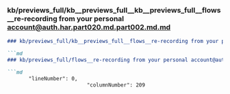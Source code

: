### kb/previews_full/kb__previews_full__kb__previews_full__flows__re-recording from your personal account@auth.har.part020.md.part002.md.md

```md
### kb/previews_full/kb__previews_full__flows__re-recording from your personal account@auth.har.part020.md.part002.md

```md
### kb/previews_full/flows__re-recording from your personal account@auth.har.part020.md (part 002)

```md
       "lineNumber": 0,
                          "columnNumber": 209
        
```

```

```

```
